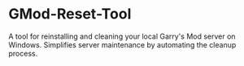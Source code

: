 # GMod-Reset-Tool
A tool for reinstalling and cleaning your local Garry's Mod server on Windows. Simplifies server maintenance by automating the cleanup process.
